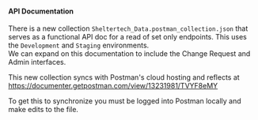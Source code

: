 #### API Documentation

There is a new collection `Sheltertech_Data.postman_collection.json` that serves as a functional API doc for a read of set only endpoints.
This uses the `Development` and `Staging` environments.  
We can expand on this documentation to include the Change Request and Admin interfaces.

This new collection syncs with Postman's cloud hosting and reflects at https://documenter.getpostman.com/view/13231981/TVYF8eMY

To get this to synchronize you must be logged into Postman locally and make edits to the file.